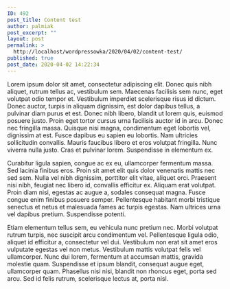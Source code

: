 ```yaml
---
ID: 492
post_title: Content test
author: palmiak
post_excerpt: ""
layout: post
permalink: >
  http://localhost/wordpressowka/2020/04/02/content-test/
published: true
post_date: 2020-04-02 14:22:34
---
```

<!-- wp:paragraph -->
<p>Lorem ipsum dolor sit amet, consectetur adipiscing elit. Donec quis nibh aliquet, rutrum tellus ac, vestibulum sem. Maecenas facilisis sem nunc, eget volutpat odio tempor et. Vestibulum imperdiet scelerisque risus id dictum. Donec auctor, turpis in aliquam dignissim, est dolor dapibus tellus, a pulvinar diam purus et est. Donec nibh libero, blandit ut lorem quis, euismod posuere justo. Proin eget tortor cursus urna facilisis auctor id in arcu. Donec nec fringilla massa. Quisque nisi magna, condimentum eget lobortis vel, dignissim at est. Fusce dapibus eu sapien eu lobortis. Nam ultricies sollicitudin convallis. Mauris faucibus libero et eros volutpat fringilla. Nunc viverra nulla justo. Cras et pulvinar lorem. Suspendisse in elementum ex.</p>
<!-- /wp:paragraph -->

<!-- wp:more {"noTeaser":true} -->
<!--more-->
<!--noteaser-->
<!-- /wp:more -->

<!-- wp:paragraph -->
<p>Curabitur ligula sapien, congue ac ex eu, ullamcorper fermentum massa. Sed lacinia finibus eros. Proin sit amet elit quis dolor venenatis mattis nec sed sem. Nulla vel nibh dignissim, porttitor elit vitae, aliquet orci. Praesent nisi nibh, feugiat nec libero id, convallis efficitur ex. Aliquam erat volutpat. Proin diam nisi, egestas ac augue a, sodales consequat magna. Fusce congue enim finibus posuere semper. Pellentesque habitant morbi tristique senectus et netus et malesuada fames ac turpis egestas. Nam ultrices urna vel dapibus pretium. Suspendisse potenti.</p>
<!-- /wp:paragraph -->

<!-- wp:paragraph -->
<p>Etiam elementum tellus sem, eu vehicula nunc pretium nec. Morbi volutpat rutrum turpis, nec suscipit arcu condimentum vel. Pellentesque ligula odio, aliquet id efficitur a, consectetur vel dui. Vestibulum non erat sit amet eros vulputate egestas vel non metus. Vestibulum mattis volutpat felis vel ullamcorper. Nunc dui lorem, fermentum at accumsan mattis, gravida molestie quam. Suspendisse et ipsum blandit, consequat augue eget, ullamcorper quam. Phasellus nisi nisi, blandit non rhoncus eget, porta sed arcu. Sed id felis rutrum, scelerisque lectus at, porta nisl.</p>
<!-- /wp:paragraph -->